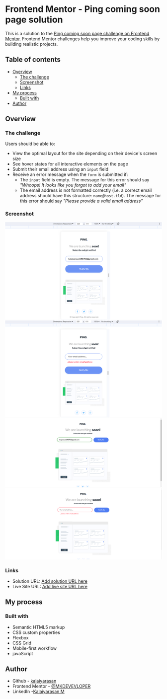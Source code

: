 # Frontend Mentor - Ping coming soon page solution

This is a solution to the [Ping coming soon page challenge on Frontend Mentor](https://www.frontendmentor.io/challenges/ping-single-column-coming-soon-page-5cadd051fec04111f7b848da). Frontend Mentor challenges help you improve your coding skills by building realistic projects. 

## Table of contents

- [Overview](#overview)
  - [The challenge](#the-challenge)
  - [Screenshot](#screenshot)
  - [Links](#links)
- [My process](#my-process)
  - [Built with](#built-with)
- [Author](#author)
## Overview

### The challenge

Users should be able to:

- View the optimal layout for the site depending on their device's screen size
- See hover states for all interactive elements on the page
- Submit their email address using an `input` field
- Receive an error message when the `form` is submitted if:
	- The `input` field is empty. The message for this error should say *"Whoops! It looks like you forgot to add your email"*
	- The email address is not formatted correctly (i.e. a correct email address should have this structure: `name@host.tld`). The message for this error should say *"Please provide a valid email address"*

### Screenshot

![](./images/MobileSuccess.png)
![](./images/MobileError.png)
![](./images/DesktopSuccess.png)
![](./images/DesktopError.png)

### Links

- Solution URL: [Add solution URL here](https://mkdeveloper14.github.io/Ping-single-column-coming-soon-page-Frontend-mentor-/)
- Live Site URL: [Add live site URL here](https://mkdeveloper14.github.io/Ping-single-column-coming-soon-page-Frontend-mentor-/)

## My process

### Built with

- Semantic HTML5 markup
- CSS custom properties
- Flexbox
- CSS Grid
- Mobile-first workflow
- javaScript

## Author

- Github - [kalaiyarasan](https://github.com/MKDEVELOPER14)
- Frontend Mentor - [@MKDEVEVLOPER](https://www.frontendmentor.io/profile/MKDEVEVLOPER)
- LinkedIn -[Kalaiyarasan M](https://www.linkedin.com/in/cyberkalai)

